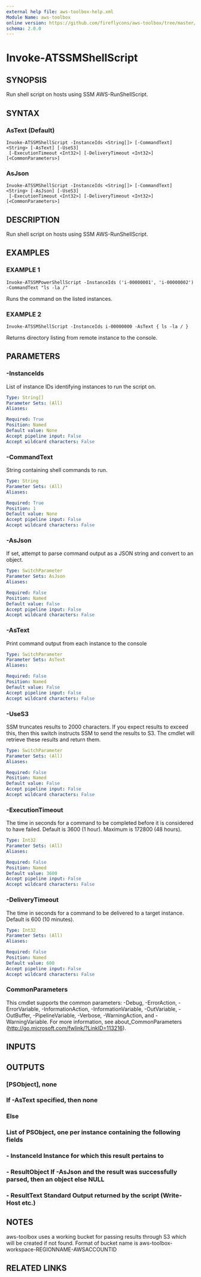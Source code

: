 ```yaml
---
external help file: aws-toolbox-help.xml
Module Name: aws-toolbox
online version: https://github.com/fireflycons/aws-toolbox/tree/master/docs/en-US/Get-ATEC2LatestAMI.md
schema: 2.0.0
---
```


# Invoke-ATSSMShellScript

## SYNOPSIS
Run shell script on hosts using SSM AWS-RunShellScript.

## SYNTAX

### AsText (Default)
```
Invoke-ATSSMShellScript -InstanceIds <String[]> [-CommandText] <String> [-AsText] [-UseS3]
 [-ExecutionTimeout <Int32>] [-DeliveryTimeout <Int32>] [<CommonParameters>]
```

### AsJson
```
Invoke-ATSSMShellScript -InstanceIds <String[]> [-CommandText] <String> [-AsJson] [-UseS3]
 [-ExecutionTimeout <Int32>] [-DeliveryTimeout <Int32>] [<CommonParameters>]
```

## DESCRIPTION
Run shell script on hosts using SSM AWS-RunShellScript.

## EXAMPLES

### EXAMPLE 1
```
Invoke-ATSSMPowerShellScript -InstanceIds ('i-00000001', 'i-00000002') -CommandText "ls -la /"
```

Runs the command on the listed instances.

### EXAMPLE 2
```
Invoke-ATSSMShellScript -InstanceIds i-00000000 -AsText { ls -la / }
```

Returns directory listing from remote instance to the console.

## PARAMETERS

### -InstanceIds
List of instance IDs identifying instances to run the script on.

```yaml
Type: String[]
Parameter Sets: (All)
Aliases:

Required: True
Position: Named
Default value: None
Accept pipeline input: False
Accept wildcard characters: False
```

### -CommandText
String containing shell commands to run.

```yaml
Type: String
Parameter Sets: (All)
Aliases:

Required: True
Position: 1
Default value: None
Accept pipeline input: False
Accept wildcard characters: False
```

### -AsJson
If set, attempt to parse command output as a JSON string and convert to an object.

```yaml
Type: SwitchParameter
Parameter Sets: AsJson
Aliases:

Required: False
Position: Named
Default value: False
Accept pipeline input: False
Accept wildcard characters: False
```

### -AsText
Print command output from each instance to the console

```yaml
Type: SwitchParameter
Parameter Sets: AsText
Aliases:

Required: False
Position: Named
Default value: False
Accept pipeline input: False
Accept wildcard characters: False
```

### -UseS3
SSM truncates results to 2000 characters.
If you expect results to exceed this, then this switch
instructs SSM to send the results to S3.
The cmdlet will retrieve these results and return them.

```yaml
Type: SwitchParameter
Parameter Sets: (All)
Aliases:

Required: False
Position: Named
Default value: False
Accept pipeline input: False
Accept wildcard characters: False
```

### -ExecutionTimeout
The time in seconds for a command to be completed before it is considered to have failed.
Default is 3600 (1 hour).
Maximum is 172800 (48 hours).

```yaml
Type: Int32
Parameter Sets: (All)
Aliases:

Required: False
Position: Named
Default value: 3600
Accept pipeline input: False
Accept wildcard characters: False
```

### -DeliveryTimeout
The time in seconds for a command to be delivered to a target instance.
Default is 600 (10 minutes).

```yaml
Type: Int32
Parameter Sets: (All)
Aliases:

Required: False
Position: Named
Default value: 600
Accept pipeline input: False
Accept wildcard characters: False
```

### CommonParameters
This cmdlet supports the common parameters: -Debug, -ErrorAction, -ErrorVariable, -InformationAction, -InformationVariable, -OutVariable, -OutBuffer, -PipelineVariable, -Verbose, -WarningAction, and -WarningVariable.
For more information, see about_CommonParameters (http://go.microsoft.com/fwlink/?LinkID=113216).

## INPUTS

## OUTPUTS

### [PSObject], none
### If -AsText specified, then none
### Else
### List of PSObject, one per instance containing the following fields
### - InstanceId   Instance for which this result pertains to
### - ResultObject If -AsJson and the result was successfully parsed, then an object else NULL
### - ResultText   Standard Output returned by the script (Write-Host etc.)
## NOTES
aws-toolbox uses a working bucket for passing results through S3 which will be created if not found.
Format of bucket name is aws-toolbox-workspace-REGIONNAME-AWSACCOUNTID

## RELATED LINKS
